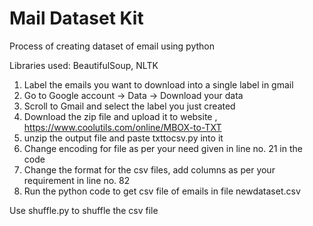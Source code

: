 # Mail Dataset Kit

Process of creating dataset of email using python

Libraries used: BeautifulSoup, NLTK

1) Label the emails you want to download into a single label in gmail
2) Go to Google account -> Data -> Download your data
3) Scroll to Gmail and select the label you just created
4) Download the zip file and upload it to website ,
https://www.coolutils.com/online/MBOX-to-TXT
5) unzip the output file and paste txttocsv.py into it
6) Change encoding for file as per your need given in line no. 21 in the code
7) Change the format for the csv files, add columns as per your requirement in line no. 82
8) Run the python code to get csv file of emails in file newdataset.csv

Use shuffle.py to shuffle the csv file
